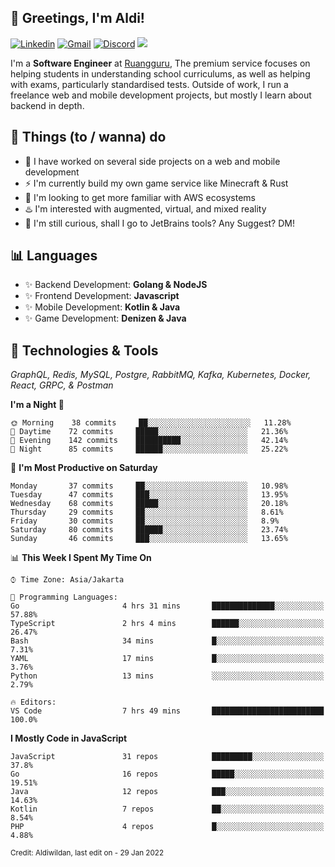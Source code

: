 <!-- Greetings -->
## 👋 Greetings, I'm Aldi!

<!-- Social Media -->
[![Linkedin](https://img.shields.io/badge/-aldiwildan-blue?style=flat&logo=Linkedin&logoColor=white)](https://www.linkedin.com/in/aldiwildan/)
[![Gmail](https://img.shields.io/badge/-aldiwild77@gmail.com-c14438?style=flat&logo=Gmail&logoColor=white)](mailto:aldiwild77@gmail.com)
[![Discord](https://img.shields.io/badge/-Chroma-5663F7?style=flat&logo=Discord&logoColor=white)](https://discord.gg/BUxraQ8)
![](https://komarev.com/ghpvc/?username=aldiwildan77&label=Visitor&color=2bbc8a)

<!-- Introduction -->
I'm a **Software Engineer** at [Ruangguru](https://ruangguru.com), The premium service focuses on helping students in understanding school curriculums, as well as helping with exams, particularly standardised tests. Outside of work, I run a freelance web and mobile development projects, but mostly I learn about backend in depth.

## 📃 Things (to / wanna) do
- 🐝 I have worked on several side projects on a web and mobile development
- ⚡ I'm currently build my own game service like Minecraft & Rust
- 🌱 I'm looking to get more familiar with AWS ecosystems
- ♨️ I'm interested with augmented, virtual, and mixed reality
- 🤔 I'm still curious, shall I go to JetBrains tools? Any Suggest? DM!

## 📊 Languages
- ✨ Backend Development: **Golang & NodeJS**
- ✨ Frontend Development: **Javascript**
- ✨ Mobile Development: **Kotlin & Java**
- ✨ Game Development: **Denizen & Java**

## 🔧 Technologies & Tools
*GraphQL, Redis, MySQL, Postgre, RabbitMQ, Kafka, Kubernetes, Docker, React, GRPC, & Postman*

<!--START_SECTION:waka-->
**I'm a Night 🦉** 

```text
🌞 Morning    38 commits     ██░░░░░░░░░░░░░░░░░░░░░░░   11.28% 
🌆 Daytime    72 commits     █████░░░░░░░░░░░░░░░░░░░░   21.36% 
🌃 Evening    142 commits    ██████████░░░░░░░░░░░░░░░   42.14% 
🌙 Night      85 commits     ██████░░░░░░░░░░░░░░░░░░░   25.22%

```
📅 **I'm Most Productive on Saturday** 

```text
Monday       37 commits     ██░░░░░░░░░░░░░░░░░░░░░░░   10.98% 
Tuesday      47 commits     ███░░░░░░░░░░░░░░░░░░░░░░   13.95% 
Wednesday    68 commits     █████░░░░░░░░░░░░░░░░░░░░   20.18% 
Thursday     29 commits     ██░░░░░░░░░░░░░░░░░░░░░░░   8.61% 
Friday       30 commits     ██░░░░░░░░░░░░░░░░░░░░░░░   8.9% 
Saturday     80 commits     ██████░░░░░░░░░░░░░░░░░░░   23.74% 
Sunday       46 commits     ███░░░░░░░░░░░░░░░░░░░░░░   13.65%

```


📊 **This Week I Spent My Time On** 

```text
⌚︎ Time Zone: Asia/Jakarta

💬 Programming Languages: 
Go                       4 hrs 31 mins       ██████████████░░░░░░░░░░░   57.88% 
TypeScript               2 hrs 4 mins        ██████░░░░░░░░░░░░░░░░░░░   26.47% 
Bash                     34 mins             █░░░░░░░░░░░░░░░░░░░░░░░░   7.31% 
YAML                     17 mins             █░░░░░░░░░░░░░░░░░░░░░░░░   3.76% 
Python                   13 mins             ░░░░░░░░░░░░░░░░░░░░░░░░░   2.79%

🔥 Editors: 
VS Code                  7 hrs 49 mins       █████████████████████████   100.0%

```

**I Mostly Code in JavaScript** 

```text
JavaScript               31 repos            █████████░░░░░░░░░░░░░░░░   37.8% 
Go                       16 repos            █████░░░░░░░░░░░░░░░░░░░░   19.51% 
Java                     12 repos            ███░░░░░░░░░░░░░░░░░░░░░░   14.63% 
Kotlin                   7 repos             ██░░░░░░░░░░░░░░░░░░░░░░░   8.54% 
PHP                      4 repos             █░░░░░░░░░░░░░░░░░░░░░░░░   4.88%

```



<!--END_SECTION:waka-->

<sub>Credit: Aldiwildan, last edit on - 29 Jan 2022</sub>
